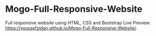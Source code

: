 # Mogo-Full-Responsive-Website
Full responsive website using HTML, CSS and Bootstrap
Live Preview: https://youssefzidan.github.io/Mogo-Full-Responsive-Website/.
